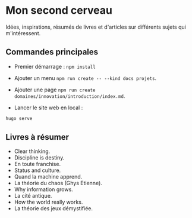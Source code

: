 # Mon second cerveau

Idées, inspirations, résumés de livres et d'articles sur différents sujets qui m'intéressent.

## Commandes principales

- Premier démarrage : `npm install`
- Ajouter un menu `npm run create -- --kind docs projets`.
- Ajouter une page `npm run create domaines/innovation/introduction/index.md`.

- Lancer le site web en local :

```bash
hugo serve
```

## Livres à résumer

- Clear thinking.
- Discipline is destiny.
- En toute franchise.
- Status and culture.
- Quand la machine apprend.
- La théorie du chaos (Ghys Etienne).
- Why information grows.
- La cité antique.
- How the world really works.
- La théorie des jeux démystifiée.